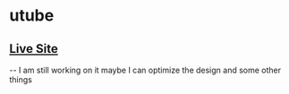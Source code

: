 # utube

## [Live Site](https://utube-sable.vercel.app/)

-- I am still working on it maybe I can optimize the design and some other things
